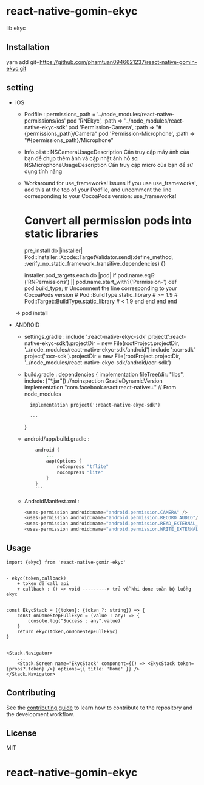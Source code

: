 # react-native-gomin-ekyc

lib ekyc

## Installation

yarn add git+https://github.com/phamtuan0946621237/react-native-gomin-ekyc.git

## setting
* iOS
    - Podfile : 
        permissions_path = '../node_modules/react-native-permissions/ios'
        pod 'RNEkyc', :path => '../node_modules/react-native-ekyc-sdk'
        pod 'Permission-Camera', :path => "#{permissions_path}/Camera"
        pod 'Permission-Microphone', :path => "#{permissions_path}/Microphone"
    

    - Info.plist : 
    <key>NSCameraUsageDescription</key>
	<string>Cần truy cập máy ảnh của bạn để chụp thêm ảnh và cập nhật ảnh hồ sơ.</string>
	<key>NSMicrophoneUsageDescription</key>
	<string>Cần truy cập micro của bạn để sử dụng tính năng</string>

    - Workaround for use_frameworks! issues If you use use_frameworks!, add this at the top of your Podfile, and uncomment the line corresponding to your CocoaPods version:
        use_frameworks!
        # Convert all permission pods into static libraries
        pre_install do |installer|
        Pod::Installer::Xcode::TargetValidator.send(:define_method, :verify_no_static_framework_transitive_dependencies) {}

        installer.pod_targets.each do |pod|
            if pod.name.eql?('RNPermissions') || pod.name.start_with?('Permission-')
            def pod.build_type;
                # Uncomment the line corresponding to your CocoaPods version
                # Pod::BuildType.static_library # >= 1.9
                # Pod::Target::BuildType.static_library # < 1.9
            end
            end
        end
        end

    => pod install

* ANDROID
    - settings.gradle : 
        include ':react-native-ekyc-sdk'
        project(':react-native-ekyc-sdk').projectDir = new File(rootProject.projectDir, '../node_modules/react-native-ekyc-sdk/android')
        include ':ocr-sdk'
        project(':ocr-sdk').projectDir = new File(rootProject.projectDir, '../node_modules/react-native-ekyc-sdk/android/ocr-sdk')
    - build.gradle : 
        dependencies {
            implementation fileTree(dir: "libs", include: ["*.jar"])
            //noinspection GradleDynamicVersion
            implementation "com.facebook.react:react-native:+"  // From node_modules

            implementation project(':react-native-ekyc-sdk')

            ...
        }
    - android/app/build.gradle :
        ```java
            android {
                ...
                aaptOptions { 
                    noCompress "tflite"
                    noCompress "lite"
                }
            }    
            ```
    - AndroidManifest.xml :     
        ```java
        <uses-permission android:name="android.permission.CAMERA" />
        <uses-permission android:name="android.permission.RECORD_AUDIO"/>
        <uses-permission android:name="android.permission.READ_EXTERNAL_STORAGE" />
        <uses-permission android:name="android.permission.WRITE_EXTERNAL_STORAGE" />
        ```
        


## Usage
    import {ekyc} from 'react-native-gomin-ekyc'


    - ekyc(token,callback)
        + token để call api
        + callback : () => void ---------> trả về khi done toàn bộ luồng ekyc


    const EkycStack = ({token}: {token ?: string}) => {
        const onDoneStepFullEkyc = (value : any) => {
            console.log("Success : any",value)
        }
        return ekyc(token,onDoneStepFullEkyc)
    }


    <Stack.Navigator>
        ...
        <Stack.Screen name="EkycStack" component={() => <EkycStack token={props?.token} />} options={{ title: 'Home' }} />
    </Stack.Navigator>

    


## Contributing

See the [contributing guide](CONTRIBUTING.md) to learn how to contribute to the repository and the development workflow.

## License

MIT
# react-native-gomin-ekyc
